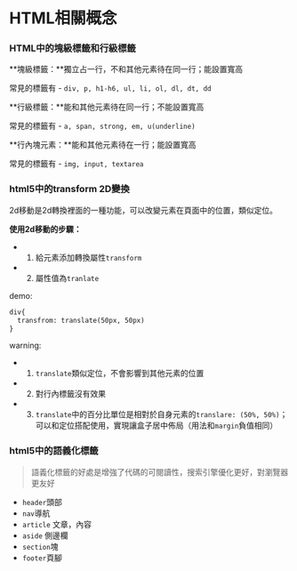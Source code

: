 # HTML相關概念

### HTML中的塊級標籤和行級標籤

**塊級標籤：**獨立占一行，不和其他元素待在同一行；能設置寬高

常見的標籤有 - `div, p, h1-h6, ul, li, ol, dl, dt, dd`

**行級標籤：**能和其他元素待在同一行；不能設置寬高

常見的標籤有 - `a, span, strong, em, u(underline)`

**行內塊元素：**能和其他元素待在一行；能設置寬高

常見的標籤有 - `img, input, textarea`

### html5中的transform 2D變換

2d移動是2d轉換裡面的一種功能，可以改變元素在頁面中的位置，類似定位。

**使用2d移動的步驟：**

- 1. 給元素添加轉換屬性`transform`
- 2. 屬性值為`tranlate`

demo:

```html
div{
  transfrom: translate(50px, 50px)
}
```

warning:

- 1. `translate`類似定位，不會影響到其他元素的位置
- 2. 對行內標籤沒有效果
- 3. `translate`中的百分比單位是相對於自身元素的`translare: (50%, 50%)`；可以和定位搭配使用，實現讓盒子居中佈局（用法和`margin`負值相同）

### html5中的語義化標籤

> 語義化標籤的好處是增強了代碼的可閱讀性，搜索引擎優化更好，對瀏覽器更友好

- `header`頭部
- `nav`導航
- `article` 文章，內容
- `aside` 側邊欄
- `section`塊
- `footer`頁腳